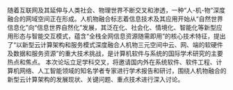 随着互联网及其延伸与人类社会、物理世界不断交叉和渗透，一种“人-机-物”深度融合的网域空间正在形成。人机物融合标志着信息技术及其应用开始从“自然世界信息化”向“信息世界自然化”发展，其泛在化、社会化、情境化、智能化等新型应用形态与智能交互模式，蕴含“全栈全网信息资源随需即用”的核心技术特征，提出了“以新型云计算架构和服务模式深度融合人机物三元空间中云、网、端的软硬件及数据和服务资源”的重大技术挑战，是计算机软件与系统的国际学术研究的主要热点和焦点。
本次论坛立足学科交叉，将邀请国内外在系统软件、软件工程、计算机网络、人工智能领域的知名学者专家进行学术报告和研讨，围绕人机物融合的新型云计算架构的发展现状、关键问题、重点技术进行深入讨论。